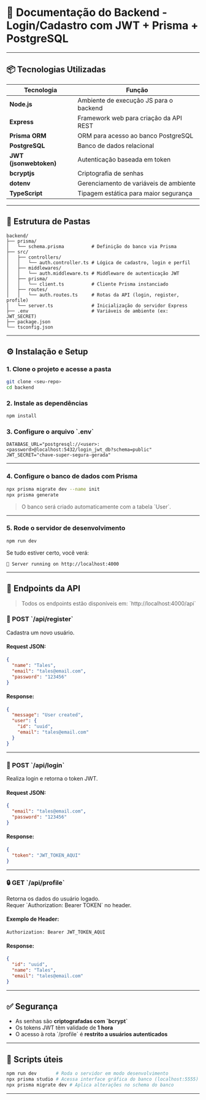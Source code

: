 # 📄 **Documentação do Backend - Login/Cadastro com JWT + Prisma + PostgreSQL**

---

## 📦 Tecnologias Utilizadas

| Tecnologia | Função |
|------------|--------|
| **Node.js** | Ambiente de execução JS para o backend |
| **Express** | Framework web para criação da API REST |
| **Prisma ORM** | ORM para acesso ao banco PostgreSQL |
| **PostgreSQL** | Banco de dados relacional |
| **JWT (jsonwebtoken)** | Autenticação baseada em token |
| **bcryptjs** | Criptografia de senhas |
| **dotenv** | Gerenciamento de variáveis de ambiente |
| **TypeScript** | Tipagem estática para maior segurança |

---

## 📁 Estrutura de Pastas

```
backend/
├── prisma/
│   └── schema.prisma          # Definição do banco via Prisma
├── src/
│   ├── controllers/
│   │   └── auth.controller.ts # Lógica de cadastro, login e perfil
│   ├── middlewares/
│   │   └── auth.middleware.ts # Middleware de autenticação JWT
│   ├── prisma/
│   │   └── client.ts          # Cliente Prisma instanciado
│   ├── routes/
│   │   └── auth.routes.ts     # Rotas da API (login, register, profile)
│   └── server.ts              # Inicialização do servidor Express
├── .env                       # Variáveis de ambiente (ex: JWT_SECRET)
├── package.json
└── tsconfig.json
```

---

## ⚙️ Instalação e Setup

### 1. Clone o projeto e acesse a pasta

```bash
git clone <seu-repo>
cd backend
```

### 2. Instale as dependências

```bash
npm install
```

### 3. Configure o arquivo \`.env\`

```env
DATABASE_URL="postgresql://<user>:<password>@localhost:5432/login_jwt_db?schema=public"
JWT_SECRET="chave-super-segura-gerada"
```

---

### 4. Configure o banco de dados com Prisma

```bash
npx prisma migrate dev --name init
npx prisma generate
```

> O banco será criado automaticamente com a tabela \`User\`.

---

### 5. Rode o servidor de desenvolvimento

```bash
npm run dev
```

Se tudo estiver certo, você verá:
```
🚀 Server running on http://localhost:4000
```

---

## 🔐 Endpoints da API

> Todos os endpoints estão disponíveis em: \`http://localhost:4000/api\`

### 📌 POST \`/api/register\`

Cadastra um novo usuário.

#### Request JSON:
```json
{
  "name": "Tales",
  "email": "tales@email.com",
  "password": "123456"
}
```

#### Response:
```json
{
  "message": "User created",
  "user": {
    "id": "uuid",
    "email": "tales@email.com"
  }
}
```

---

### 📌 POST \`/api/login\`

Realiza login e retorna o token JWT.

#### Request JSON:
```json
{
  "email": "tales@email.com",
  "password": "123456"
}
```

#### Response:
```json
{
  "token": "JWT_TOKEN_AQUI"
}
```

---

### 🔒 GET \`/api/profile\`

Retorna os dados do usuário logado.  
Requer \`Authorization: Bearer TOKEN\` no header.

#### Exemplo de Header:
```
Authorization: Bearer JWT_TOKEN_AQUI
```

#### Response:
```json
{
  "id": "uuid",
  "name": "Tales",
  "email": "tales@email.com"
}
```

---

## ✅ Segurança

- As senhas são **criptografadas com \`bcrypt\`**
- Os tokens JWT têm validade de **1 hora**
- O acesso à rota \`/profile\` é **restrito a usuários autenticados**

---

## 📌 Scripts úteis

```bash
npm run dev       # Roda o servidor em modo desenvolvimento
npx prisma studio # Acessa interface gráfica do banco (localhost:5555)
npx prisma migrate dev # Aplica alterações no schema do banco
```

---
